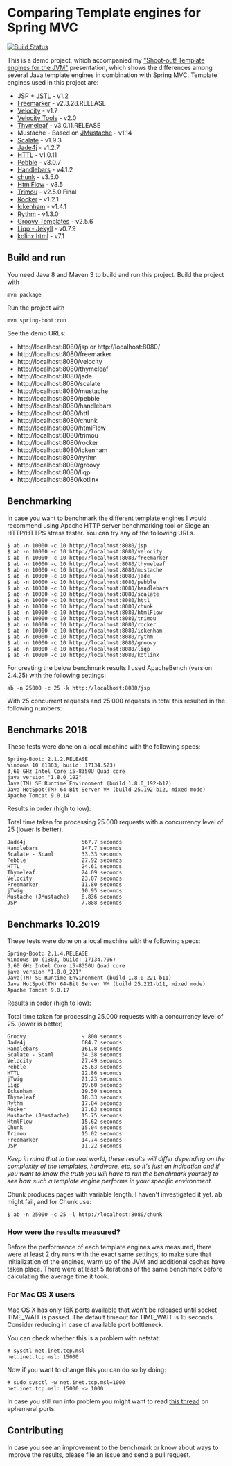 # Comparing Template engines for Spring MVC

[![Build Status](https://travis-ci.org/jreijn/spring-comparing-template-engines.png?branch=master)](https://travis-ci.org/jreijn/spring-comparing-template-engines)

This is a demo project, which accompanied my ["Shoot-out! Template engines for the JVM"](http://www.slideshare.net/jreijn/comparing-templateenginesjvm) presentation, which shows the differences among several Java template engines in combination with Spring MVC. Template engines used in this project are:

* JSP + [JSTL](https://jstl.java.net/) - v1.2
* [Freemarker](http://www.freemarker.org/) - v2.3.28.RELEASE
* [Velocity](http://velocity.apache.org/) - v1.7
* [Velocity Tools](http://velocity.apache.org/tools/) - v2.0
* [Thymeleaf](http://www.thymeleaf.org/) - v3.0.11.RELEASE
* Mustache - Based on [JMustache](https://github.com/samskivert/jmustache) - v1.14
* [Scalate](http://scalate.fusesource.org/)  - v1.9.3
* [Jade4j](https://github.com/neuland/jade4j) - v1.2.7
* [HTTL](http://httl.github.io/en/) - v1.0.11
* [Pebble](https://pebbletemplates.io/) - v3.0.7
* [Handlebars](http://jknack.github.io/handlebars.java/) - v4.1.2
* [chunk](http://www.x5software.com/chunk/) - v3.5.0
* [HtmlFlow](https://github.com/xmlet/HtmlFlow/) - v3.5
* [Trimou](http://trimou.org/) - v2.5.0.Final
* [Rocker](https://github.com/fizzed/rocker/) - v1.2.1
* [Ickenham](https://github.com/enpassant/ickenham) - v1.4.1
* [Rythm](http://rythmengine.org/) - v1.3.0
* [Groovy Templates](https://groovy.apache.org/) - v2.5.6
* [Liqp - Jekyll](https://github.com/bkiers/Liqp) - v0.7.9
* [kolinx.html](https://github.com/Kotlin/kotlinx.html) - v7.1

## Build and run
You need Java 8 and Maven 3 to build and run this project.
Build the project with

    mvn package

Run the project with

    mvn spring-boot:run

See the demo URLs:

  - http://localhost:8080/jsp or http://localhost:8080/
  - http://localhost:8080/freemarker
  - http://localhost:8080/velocity
  - http://localhost:8080/thymeleaf
  - http://localhost:8080/jade
  - http://localhost:8080/scalate
  - http://localhost:8080/mustache
  - http://localhost:8080/pebble
  - http://localhost:8080/handlebars
  - http://localhost:8080/httl  
  - http://localhost:8080/chunk
  - http://localhost:8080/htmlFlow
  - http://localhost:8080/trimou
  - http://localhost:8080/rocker
  - http://localhost:8080/ickenham
  - http://localhost:8080/rythm
  - http://localhost:8080/groovy
  - http://localhost:8080/liqp
  - http://localhost:8080/kotlinx

## Benchmarking

In case you want to benchmark the different template engines I would recommend using Apache HTTP server benchmarking tool or Siege an HTTP/HTTPS stress tester.
You can try any of the following URLs.

    $ ab -n 10000 -c 10 http://localhost:8080/jsp
    $ ab -n 10000 -c 10 http://localhost:8080/velocity
    $ ab -n 10000 -c 10 http://localhost:8080/freemarker
    $ ab -n 10000 -c 10 http://localhost:8080/thymeleaf
    $ ab -n 10000 -c 10 http://localhost:8080/mustache
    $ ab -n 10000 -c 10 http://localhost:8080/jade
    $ ab -n 10000 -c 10 http://localhost:8080/pebble
    $ ab -n 10000 -c 10 http://localhost:8080/handlebars
    $ ab -n 10000 -c 10 http://localhost:8080/scalate
    $ ab -n 10000 -c 10 http://localhost:8080/httl
    $ ab -n 10000 -c 10 http://localhost:8080/chunk
    $ ab -n 10000 -c 10 http://localhost:8080/htmlFlow
    $ ab -n 10000 -c 10 http://localhost:8080/trimou
    $ ab -n 10000 -c 10 http://localhost:8080/rocker
    $ ab -n 10000 -c 10 http://localhost:8080/ickenham
    $ ab -n 10000 -c 10 http://localhost:8080/rythm
    $ ab -n 10000 -c 10 http://localhost:8080/groovy
    $ ab -n 10000 -c 10 http://localhost:8080/liqp
    $ ab -n 10000 -c 10 http://localhost:8080/kotlinx

For creating the below benchmark results I used ApacheBench (version 2.4.25) with the following settings:

```
ab -n 25000 -c 25 -k http://localhost:8080/jsp
```
With 25 concurrent requests and 25.000 requests in total this resulted in the following numbers:


## Benchmarks 2018

These tests were done on a local machine with the following specs:

```
Spring-Boot: 2.1.2.RELEASE
Windows 10 (1803, build: 17134.523)
3,60 GHz Intel Core i5-8350U Quad core
java version "1.8.0_192"
Java(TM) SE Runtime Environment (build 1.8.0_192-b12)
Java HotSpot(TM) 64-Bit Server VM (build 25.192-b12, mixed mode)
Apache Tomcat 9.0.14
```

Results in order (high to low):

Total time taken for processing 25.000 requests with a concurrency level of 25 (lower is better).

```
Jade4j                  567.7 seconds
Handlebars              147.7 seconds
Scalate - Scaml         33.33 seconds
Pebble                  27.92 seconds
HTTL                    24.61 seconds
Thymeleaf               24.09 seconds
Velocity                23.07 seconds
Freemarker              11.80 seconds
jTwig                   10.95 seconds
Mustache (JMustache)    8.836 seconds
JSP                     7.888 seconds
```

## Benchmarks 10.2019

These tests were done on a local machine with the following specs:

```
Spring-Boot: 2.1.4.RELEASE
Windows 10 (1803, build: 17134.706)
3,60 GHz Intel Core i5-8350U Quad core
java version "1.8.0_221"
Java(TM) SE Runtime Environment (build 1.8.0_221-b11)
Java HotSpot(TM) 64-Bit Server VM (build 25.221-b11, mixed mode)
Apache Tomcat 9.0.17
```

Results in order (high to low):

Total time taken for processing 25.000 requests with a concurrency level of 25. (lower is better)

```
Groovy                  ~ 800 seconds
Jade4j                  684.7 seconds
Handlebars              161.8 seconds
Scalate - Scaml         34.38 seconds
Velocity                27.49 seconds
Pebble                  25.63 seconds
HTTL                    22.86 seconds
jTwig                   21.23 seconds
Liqp                    19.60 seconds
Ickenham                19.50 seconds
Thymeleaf               18.33 seconds
Rythm                   17.84 seconds
Rocker                  17.63 seconds
Mustache (JMustache)    15.75 seconds
HtmlFlow                15.62 seconds
Chunk                   15.04 seconds
Trimou                  15.02 seconds
Freemarker              14.74 seconds
JSP                     11.22 seconds
```

*Keep in mind that in the real world, these results will differ depending on the complexity of the templates, hardware, etc, so it's just an indication and if you want to know the truth you will have to run the benchmark yourself to see how such a template engine performs in your specific environment.*

Chunk produces pages with variable length. I haven't investigated it yet. ab might fail, and for Chunk use:

    $ ab -n 25000 -c 25 -l http://localhost:8080/chunk

### How were the results measured?

Before the performance of each template engines was measured, there were at least 2 dry runs with the exact same settings, to make sure that initialization of the engines, warm up of the JVM and additional caches have taken place. There were at least 5 iterations of the same benchmark before calculating the average time it took.

### For Mac OS X users

Mac OS X has only 16K ports available that won't be released until socket
TIME_WAIT is passed. The default timeout for TIME_WAIT is 15 seconds.
Consider reducing in case of available port bottleneck.

You can check whether this is a problem with netstat:

    # sysctl net.inet.tcp.msl
    net.inet.tcp.msl: 15000

Now if you want to change this you can do so by doing:

    # sudo sysctl -w net.inet.tcp.msl=1000
    net.inet.tcp.msl: 15000 -> 1000

In case you still run into problem you might want to read [this thread](http://stackoverflow.com/questions/1216267/ab-program-freezes-after-lots-of-requests-why/1217100#1217100) on ephemeral ports.

## Contributing

In case you see an improvement to the benchmark or know about ways to improve the results, please file an issue and send a pull request.
